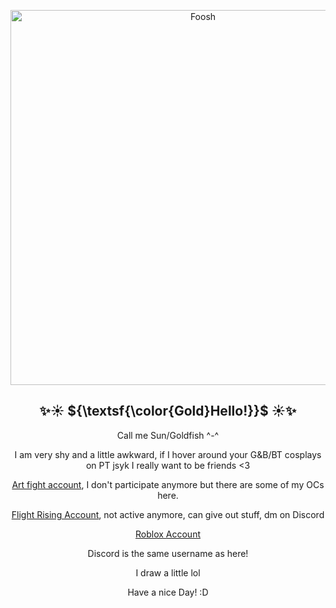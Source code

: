 <p align="center">
<img width="600" src="https://images.pexels.com/photos/2131828/pexels-photo-2131828.jpeg?auto=compress&cs=tinysrgb&w=1260&h=750&dpr=1" alt="Foosh">
</p>
<div style="position: relative; text-align: center;">
<h2 align="center"> 
✨☀️ ${\textsf{\color{Gold}Hello!}}$ ☀️✨
</h2> 

<div align="center">
  
Call me Sun/Goldfish ^-^

I am very shy and a little awkward, if I hover around your G&B/BT cosplays on PT jsyk I really want to be friends <3

[Art fight account](https://artfight.net/~BlackGoldfishes), I don't participate anymore but there are some of my OCs here.

[Flight Rising Account](https://flightrising.com/main.php?p=view&tab=friends&id=537764), not active anymore, can give out stuff, dm on Discord

[Roblox Account](https://www.roblox.com/users/2882912292/profile)

Discord is the same username as here!

I draw a little lol

Have a nice Day! :D

</div>
